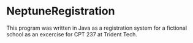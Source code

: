 # NeptuneRegistration
This program was written in Java as a registration system for a fictional school as an excercise for CPT 237 at Trident Tech.
